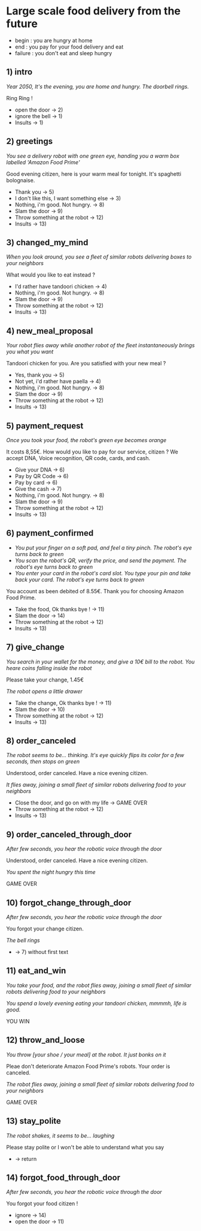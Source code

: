 # Large scale food delivery from the future
* begin : you are hungry at home
* end : you pay for your food delivery and eat
* failure : you don't eat and sleep hungry

## 1) intro
_Year 2050, It's the evening, you are home and hungry. The doorbell rings._

Ring Ring !
* open the door -> 2)
* ignore the bell -> 1)
* Insults -> 1)

## 2) greetings
_You see a delivery robot with one green eye, handing you a warm box labelled 'Amazon Food Prime'_

Good evening citizen, here is your warm meal for tonight. It's spaghetti bolognaise.
* Thank you -> 5)
* I don't like this, I want something else -> 3)
* Nothing, i'm good. Not hungry. -> 8)
* Slam the door -> 9)
* Throw something at the robot -> 12)
* Insults -> 13)

## 3) changed_my_mind
_When you look around, you see a fleet of similar robots delivering boxes to your neighbors_

What would you like to eat instead ?
* I'd rather have tandoori chicken -> 4)
* Nothing, i'm good. Not hungry. -> 8)
* Slam the door -> 9)
* Throw something at the robot -> 12)
* Insults -> 13)

## 4) new_meal_proposal
_Your robot flies away while another robot of the fleet instantaneously brings you what you want_

Tandoori chicken for you. Are you satisfied with your new meal ?
* Yes, thank you -> 5)
* Not yet, i'd rather have paella -> 4)
* Nothing, i'm good. Not hungry. -> 8)
* Slam the door -> 9)
* Throw something at the robot -> 12)
* Insults -> 13)

## 5) payment_request
_Once you took your food, the robot's green eye becomes orange_

It costs 8,55€. How would you like to pay for our service, citizen ? We accept DNA, Voice recognition, QR code, cards, and cash.
* Give your DNA -> 6)
* Pay by QR Code -> 6)
* Pay by card -> 6)
* Give the cash -> 7)
* Nothing, i'm good. Not hungry. -> 8)
* Slam the door -> 9)
* Throw something at the robot -> 12)
* Insults -> 13)

## 6) payment_confirmed
- _You put your finger on a soft pad, and feel a tiny pinch. The robot's eye turns back to green_
- _You scan the robot's QR, verify the price, and send the payment. The robot's eye turns back to green_
- _You enter your card in the robot's card slot. You type your pin and take back your card. The robot's eye turns back to green_

You account as been debited of 8.55€. Thank you for choosing Amazon Food Prime.
* Take the food, Ok thanks bye ! -> 11)
* Slam the door -> 14)
* Throw something at the robot -> 12)
* Insults -> 13)

## 7) give_change
_You search in your wallet for the money, and give a 10€ bill to the robot. You heare coins falling inside the robot_

Please take your change, 1.45€

_The robot opens a little drawer_
* Take the change, Ok thanks bye ! -> 11)
* Slam the door -> 10)
* Throw something at the robot -> 12)
* Insults -> 13)

## 8) order_canceled
_The robot seems to be... thinking. It's eye quickly flips its color for a few seconds, then stops on green_

Understood, order canceled. Have a nice evening citizen.

_It flies away, joining a small fleet of similar robots delivering food to your neighbors_

* Close the door, and go on with my life -> GAME OVER
* Throw something at the robot -> 12)
* Insults -> 13)

## 9) order_canceled_through_door
_After few seconds, you hear the robotic voice through the door_

Understood, order canceled. Have a nice evening citizen.

_You spent the night hungry this time_

GAME OVER

## 10) forgot_change_through_door

_After few seconds, you hear the robotic voice through the door_

You forgot your change citizen.

_The bell rings_
* -> 7) without first text

## 11) eat_and_win
_You take your food, and the robot flies away, joining a small fleet of similar robots delivering food to your neighbors_

_You spend a lovely evening eating your tandoori chicken, mmmmh, life is good._

YOU WIN

## 12) throw_and_loose
_You throw [your shoe / your meal] at the robot. It just *bonks* on it_

Pleae don't deteriorate Amazon Food Prime's robots. Your order is canceled.

_The robot flies away, joining a small fleet of similar robots delivering food to your neighbors_

GAME OVER

## 13) stay_polite

_The robot shakes, it seems to be... laughing_

Please stay polite or I won't be able to understand what you say
* -> return

## 14) forgot_food_through_door
_After few seconds, you hear the robotic voice through the door_

You forgot your food citizen !
* ignore -> 14)
* open the door -> 11)

